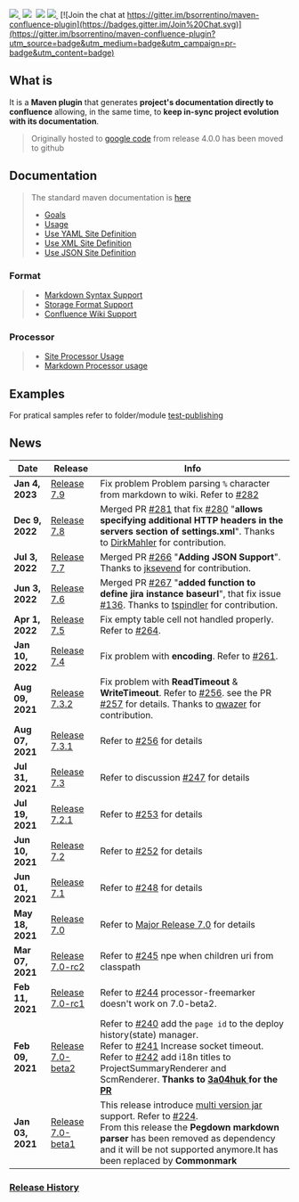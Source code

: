 <a href="http://search.maven.org/#search%7Cga%7C1%7Ca%3A%22confluence-reporting-maven-plugin%22"><img src="https://img.shields.io/maven-central/v/org.bsc.maven/confluence-reporting-maven-plugin.svg">
</a>&nbsp;<img src="https://img.shields.io/github/forks/bsorrentino/maven-confluence-plugin.svg">&nbsp;
<img src="https://img.shields.io/github/stars/bsorrentino/maven-confluence-plugin.svg">&nbsp;<a href="https://github.com/bsorrentino/maven-confluence-plugin/issues"><img src="https://img.shields.io/github/issues/bsorrentino/maven-confluence-plugin.svg">
</a>&nbsp;[![Join the chat at https://gitter.im/bsorrentino/maven-confluence-plugin](https://badges.gitter.im/Join%20Chat.svg)](https://gitter.im/bsorrentino/maven-confluence-plugin?utm_source=badge&utm_medium=badge&utm_campaign=pr-badge&utm_content=badge)

## What is
It is a **Maven plugin** that generates **project's documentation directly to confluence** allowing, in the same time, to **keep in-sync project evolution with its documentation**.
> Originally hosted to [google code](https://code.google.com/p/maven-confluence-plugin/) from release 4.0.0 has been moved to github

## Documentation
> The standard maven documentation is [here](http://bsorrentino.github.io/maven-confluence-plugin/)
> * [Goals](http://bsorrentino.github.io/maven-confluence-plugin/plugin-info.html)
> * [Usage](http://bsorrentino.github.io/maven-confluence-plugin/usage.html)
> * [Use YAML Site Definition](http://bsorrentino.github.io/maven-confluence-plugin/site_yaml_guide.html)
> * [Use XML Site Definition](http://bsorrentino.github.io/maven-confluence-plugin/site_xml_guide.html)
> * [Use JSON Site Definition](http://bsorrentino.github.io/maven-confluence-plugin/site_json_guide.html)
### Format
> * [Markdown Syntax Support](http://bsorrentino.github.io/maven-confluence-plugin/markdown_guide.html)
> * [Storage Format Support](http://bsorrentino.github.io/maven-confluence-plugin/storageformat_guide.html)
> * [Confluence Wiki Support](http://bsorrentino.github.io/maven-confluence-plugin/Notation%20Guide%20-%20Confluence.html)
### Processor
> * [Site Processor Usage](http://bsorrentino.github.io/maven-confluence-plugin/site_processor_guide.html)
> * [Markdown Processor usage](http://bsorrentino.github.io/maven-confluence-plugin/markdown_processor_guide.html)

## Examples

For pratical samples refer to folder/module [test-publishing](https://github.com/bsorrentino/maven-confluence-plugin/tree/master/test-publishing)

## News

| Date             | Release                                                                                             | Info                                                                                                                                                                                                                                                                                                                                                                                                                                                                                                                                                                                                          |
|------------------|-----------------------------------------------------------------------------------------------------|---------------------------------------------------------------------------------------------------------------------------------------------------------------------------------------------------------------------------------------------------------------------------------------------------------------------------------------------------------------------------------------------------------------------------------------------------------------------------------------------------------------------------------------------------------------------------------------------------------------|
| **Jan 4, 2023**  | [Release 7.9](https://github.com/bsorrentino/maven-confluence-plugin/releases/tag/v7.9)             | Fix problem Problem parsing `%` character from markdown to wiki. Refer to [#282](https://github.com/bsorrentino/maven-confluence-plugin/issues/282)                                                                                                                        |
| **Dec 9, 2022**  | [Release 7.8](https://github.com/bsorrentino/maven-confluence-plugin/releases/tag/v7.8)             | Merged PR [#281](https://github.com/bsorrentino/maven-confluence-plugin/pull/281) that fix [#280](https://github.com/bsorrentino/maven-confluence-plugin/issue/280) "**allows specifying additional HTTP headers in the servers section of settings.xml**". Thanks to [DirkMahler](https://github.com/DirkMahler) for contribution.                                                                                                                                                                                                                                                                           |
| **Jul 3, 2022**  | [Release 7.7](https://github.com/bsorrentino/maven-confluence-plugin/releases/tag/v7.7)             | Merged PR [#266](https://github.com/bsorrentino/maven-confluence-plugin/pull/266) "**Adding JSON Support**". Thanks to [jksevend](https://github.com/jksevend) for contribution.                                                                                                                                                                                                                                                                                                                                                                                                                              |
| **Jun 3, 2022**  | [Release 7.6](https://github.com/bsorrentino/maven-confluence-plugin/releases/tag/v7.6)             | Merged PR [#267](https://github.com/bsorrentino/maven-confluence-plugin/pull/267) "**added function to define jira instance baseurl**", that fix issue [#136](https://github.com/bsorrentino/maven-confluence-plugin/issues/136). Thanks to [tspindler](https://github.com/tspindler) for contribution.                                                                                                                                                                                                                                                                                                       |
| **Apr 1, 2022**  | [Release 7.5](https://github.com/bsorrentino/maven-confluence-plugin/releases/tag/v7.5)             | Fix empty table cell not handled properly. Refer to [#264](https://github.com/bsorrentino/maven-confluence-plugin/issues/264).                                                                                                                                                                                                                                                                                                                                                                                                                                                                                |
| **Jan 10, 2022** | [Release 7.4](https://github.com/bsorrentino/maven-confluence-plugin/releases/tag/v7.4)             | Fix problem with **encoding**. Refer to [#261](https://github.com/bsorrentino/maven-confluence-plugin/issues/261).                                                                                                                                                                                                                                                                                                                                                                                                                                                                                            |
| **Aug 09, 2021** | [Release 7.3.2](https://github.com/bsorrentino/maven-confluence-plugin/releases/tag/v7.3.2)         | Fix problem with **ReadTimeout** & **WriteTimeout**. Refer to [#256](https://github.com/bsorrentino/maven-confluence-plugin/issues/256). see the PR [#257](https://github.com/bsorrentino/maven-confluence-plugin/pull/257) for details. Thanks to [qwazer](https://github.com/qwazer) for contribution.                                                                                                                                                                                                                                                                                                      |
| **Aug 07, 2021** | [Release 7.3.1](https://github.com/bsorrentino/maven-confluence-plugin/releases/tag/v7.3.1)         | Refer to  [#256](https://github.com/bsorrentino/maven-confluence-plugin/issues/256) for details                                                                                                                                                                                                                                                                                                                                                                                                                                                                                                               |
| **Jul 31, 2021** | [Release 7.3](https://github.com/bsorrentino/maven-confluence-plugin/releases/tag/v7.3)             | Refer to discussion [#247](https://github.com/bsorrentino/maven-confluence-plugin/discussions/247) for details                                                                                                                                                                                                                                                                                                                                                                                                                                                                                                |
| **Jul 19, 2021** | [Release 7.2.1](https://github.com/bsorrentino/maven-confluence-plugin/releases/tag/v7.2.1)         | Refer to [#253](https://github.com/bsorrentino/maven-confluence-plugin/issues/253) for details                                                                                                                                                                                                                                                                                                                                                                                                                                                                                                                |
| **Jun 10, 2021** | [Release 7.2](https://github.com/bsorrentino/maven-confluence-plugin/releases/tag/v7.2)             | Refer to [#252](https://github.com/bsorrentino/maven-confluence-plugin/issues/252) for details                                                                                                                                                                                                                                                                                                                                                                                                                                                                                                                |
| **Jun 01, 2021** | [Release 7.1](https://github.com/bsorrentino/maven-confluence-plugin/releases/tag/v7.1)             | Refer to [#248](https://github.com/bsorrentino/maven-confluence-plugin/issues/248) for details                                                                                                                                                                                                                                                                                                                                                                                                                                                                                                                |
| **May 18, 2021** | [Release 7.0](https://github.com/bsorrentino/maven-confluence-plugin/releases/tag/v7.0)             | Refer to [Major Release 7.0](https://github.com/bsorrentino/maven-confluence-plugin/projects/1) for details                                                                                                                                                                                                                                                                                                                                                                                                                                                                                                   |
| **Mar 07, 2021** | [Release 7.0-rc2](https://github.com/bsorrentino/maven-confluence-plugin/releases/tag/v7.0-rc2)     | Refer to [#245](https://github.com/bsorrentino/maven-confluence-plugin/issues/245) npe when children uri from classpath                                                                                                                                                                                                                                                                                                                                                                                                                                                                                       |
| **Feb 11, 2021** | [Release 7.0-rc1](https://github.com/bsorrentino/maven-confluence-plugin/releases/tag/v7.0-rc1)     | Refer to [#244](https://github.com/bsorrentino/maven-confluence-plugin/issues/244) processor-freemarker doesn't work on 7.0-beta2.                                                                                                                                                                                                                                                                                                                                                                                                                                                                            |
| **Feb 09, 2021** | [Release 7.0-beta2](https://github.com/bsorrentino/maven-confluence-plugin/releases/tag/v7.0-beta2) | Refer to [#240](https://github.com/bsorrentino/maven-confluence-plugin/issues/240) add the `page id` to the deploy history(state) manager. <br> Refer to [#241](https://github.com/bsorrentino/maven-confluence-plugin/issues/241) Increase socket timeout. <br> Refer to [#242](https://github.com/bsorrentino/maven-confluence-plugin/issues/242) add i18n titles to ProjectSummaryRenderer and ScmRenderer. **Thanks to [3a04huk ](https://github.com/bsorrentino/maven-confluence-plugin/issues?q=is%3Apr+author%3A3a04huk) for the [PR](https://github.com/bsorrentino/maven-confluence-plugin/pull/243)** |
| **Jan 03, 2021** | [Release 7.0-beta1](https://github.com/bsorrentino/maven-confluence-plugin/releases/tag/v7.0-beta1) | This release introduce [multi version jar](http://openjdk.java.net/jeps/238) support. Refer to [#224](https://github.com/bsorrentino/maven-confluence-plugin/issues/224).<br> From this release the **Pegdown markdown parser** has been removed as dependency and it will be not supported anymore.It has been replaced by **Commonmark**                                                                                                                                                                                                                                                                    |

### [Release History](HISTORY.md)
